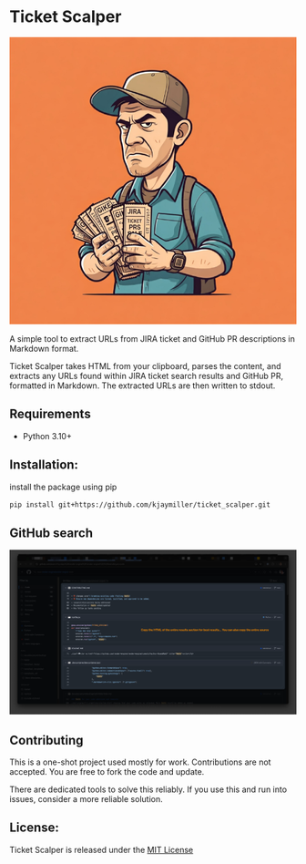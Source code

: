 # **Ticket Scalper**

![Logo of a Ticket Scalper - Generated by Imagen3](/assets/logo.jpeg)

A simple tool to extract URLs from JIRA ticket and GitHub
PR descriptions in Markdown format.

Ticket Scalper takes HTML from your clipboard, parses the content, and extracts any URLs found within JIRA ticket search results and GitHub PR, formatted in Markdown. The extracted URLs are then written to stdout.

## Requirements

- Python 3.10+

## Installation:

install the package using pip

```sh
pip install git+https://github.com/kjaymiller/ticket_scalper.git
```

## GitHub search

![GitHub Search Results](/assets/github.png)

## Contributing

This is a one-shot project used mostly for work. Contributions are not accepted. You are free to fork the code and update.

There are dedicated tools to solve this reliably. If you use this and run into issues, consider a more reliable solution.

## License:

Ticket Scalper is released under the [MIT License](/LICENSE)

